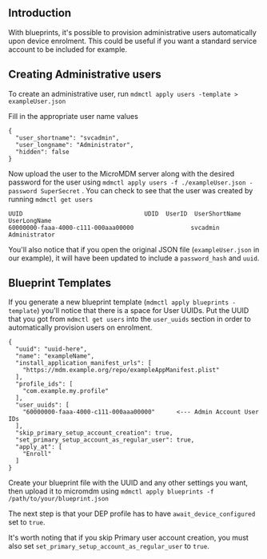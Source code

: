## Introduction

With blueprints, it's possible to provision administrative users automatically upon device enrolment. This could be useful if you want a standard service account to be included for example.

## Creating Administrative users

To create an administrative user, run `mdmctl apply users -template > exampleUser.json`

Fill in the appropriate user name values

```
{
  "user_shortname": "svcadmin",
  "user_longname": "Administrator",
  "hidden": false
}
```

Now upload the user to the MicroMDM server along with the desired password for the user using `mdmctl apply users -f ./exampleUser.json -password SuperSecret` . You can check to see that the user was created by running `mdmctl get users`

```
UUID                                  UDID  UserID  UserShortName  UserLongName
60000000-faaa-4000-c111-000aaa00000                svcadmin       Administrator
```

You'll also notice that if you open the original JSON file (`exampleUser.json` in our example), it will have been updated to include a `password_hash` and `uuid`.

## Blueprint Templates

If you generate a new blueprint template (`mdmctl apply blueprints -template`) you'll notice that there is a space for User UUIDs. Put the UUID that you got from `mdmctl get users` into the `user_uuids` section in order to automatically provision users on enrolment.

```
{
  "uuid": "uuid-here",
  "name": "exampleName",
  "install_application_manifest_urls": [
    "https://mdm.example.org/repo/exampleAppManifest.plist"
  ],
  "profile_ids": [
    "com.example.my.profile"
  ],
  "user_uuids": [
    "60000000-faaa-4000-c111-000aaa00000"      <--- Admin Account User IDs
  ],
  "skip_primary_setup_account_creation": true,
  "set_primary_setup_account_as_regular_user": true,
  "apply_at": [
    "Enroll"
  ]
}
```

Create your blueprint file with the UUID and any other settings you want, then upload it to micromdm using `mdmctl apply blueprints -f /path/to/your/blueprint.json`

The next step is that your DEP profile has to have `await_device_configured` set to `true`.

It's worth noting that if you skip Primary user account creation, you must also set `set_primary_setup_account_as_regular_user` to `true`.